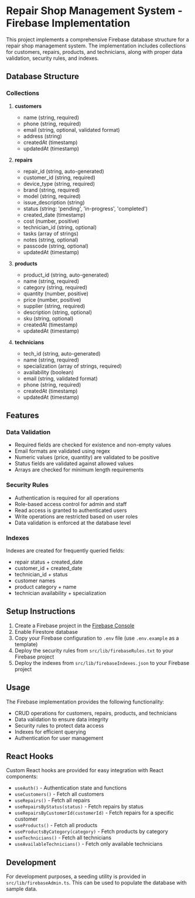 # Repair Shop Management System - Firebase Implementation

This project implements a comprehensive Firebase database structure for a repair shop management system. The implementation includes collections for customers, repairs, products, and technicians, along with proper data validation, security rules, and indexes.

## Database Structure

### Collections

1. **customers**
   - name (string, required)
   - phone (string, required)
   - email (string, optional, validated format)
   - address (string)
   - createdAt (timestamp)
   - updatedAt (timestamp)

2. **repairs**
   - repair_id (string, auto-generated)
   - customer_id (string, required)
   - device_type (string, required)
   - brand (string, required)
   - model (string, required)
   - issue_description (string)
   - status (string: 'pending', 'in-progress', 'completed')
   - created_date (timestamp)
   - cost (number, positive)
   - technician_id (string, optional)
   - tasks (array of strings)
   - notes (string, optional)
   - passcode (string, optional)
   - updatedAt (timestamp)

3. **products**
   - product_id (string, auto-generated)
   - name (string, required)
   - category (string, required)
   - quantity (number, positive)
   - price (number, positive)
   - supplier (string, required)
   - description (string, optional)
   - sku (string, optional)
   - createdAt (timestamp)
   - updatedAt (timestamp)

4. **technicians**
   - tech_id (string, auto-generated)
   - name (string, required)
   - specialization (array of strings, required)
   - availability (boolean)
   - email (string, validated format)
   - phone (string, required)
   - createdAt (timestamp)
   - updatedAt (timestamp)

## Features

### Data Validation

- Required fields are checked for existence and non-empty values
- Email formats are validated using regex
- Numeric values (price, quantity) are validated to be positive
- Status fields are validated against allowed values
- Arrays are checked for minimum length requirements

### Security Rules

- Authentication is required for all operations
- Role-based access control for admin and staff
- Read access is granted to authenticated users
- Write operations are restricted based on user roles
- Data validation is enforced at the database level

### Indexes

Indexes are created for frequently queried fields:
- repair status + created_date
- customer_id + created_date
- technician_id + status
- customer names
- product category + name
- technician availability + specialization

## Setup Instructions

1. Create a Firebase project in the [Firebase Console](https://console.firebase.google.com/)
2. Enable Firestore database
3. Copy your Firebase configuration to `.env` file (use `.env.example` as a template)
4. Deploy the security rules from `src/lib/firebaseRules.txt` to your Firebase project
5. Deploy the indexes from `src/lib/firebaseIndexes.json` to your Firebase project

## Usage

The Firebase implementation provides the following functionality:

- CRUD operations for customers, repairs, products, and technicians
- Data validation to ensure data integrity
- Security rules to protect data access
- Indexes for efficient querying
- Authentication for user management

## React Hooks

Custom React hooks are provided for easy integration with React components:

- `useAuth()` - Authentication state and functions
- `useCustomers()` - Fetch all customers
- `useRepairs()` - Fetch all repairs
- `useRepairsByStatus(status)` - Fetch repairs by status
- `useRepairsByCustomerId(customerId)` - Fetch repairs for a specific customer
- `useProducts()` - Fetch all products
- `useProductsByCategory(category)` - Fetch products by category
- `useTechnicians()` - Fetch all technicians
- `useAvailableTechnicians()` - Fetch only available technicians

## Development

For development purposes, a seeding utility is provided in `src/lib/firebaseAdmin.ts`. This can be used to populate the database with sample data.